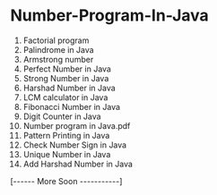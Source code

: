 # Number-Program-In-Java
1.  Factorial program
2.  Palindrome in Java
3.  Armstrong number
4.  Perfect Number in Java
5.  Strong Number in Java
6.  Harshad Number in Java
7.  LCM calculator in Java
8.  Fibonacci Number in Java
9.  Digit Counter in Java
10. Number program in Java.pdf
11. Pattern Printing in Java
12. Check Number Sign in Java
13. Unique Number in Java
14. Add Harshad Number in Java

[------ More Soon -----------]
